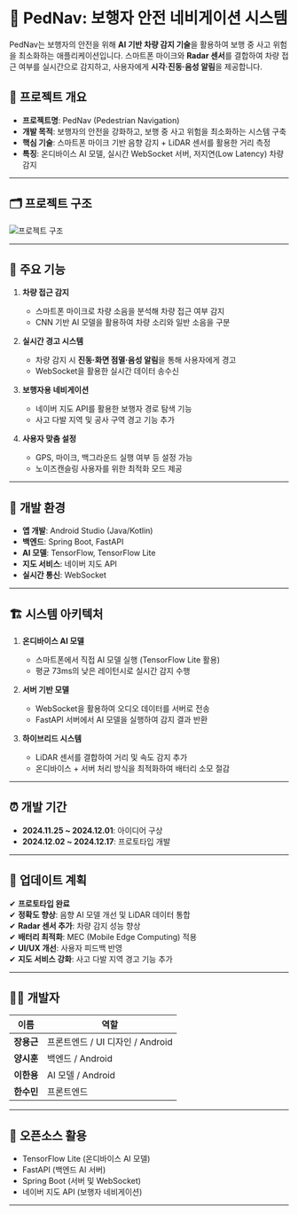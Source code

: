 # 🚶 PedNav: 보행자 안전 네비게이션 시스템

PedNav는 보행자의 안전을 위해 **AI 기반 차량 감지 기술**을 활용하여 보행 중 사고 위험을 최소화하는 애플리케이션입니다. 스마트폰 마이크와 **Radar 센서**를 결합하여 차량 접근 여부를 실시간으로 감지하고, 사용자에게 **시각·진동·음성 알림**을 제공합니다.  

## 📌 프로젝트 개요
- **프로젝트명**: PedNav (Pedestrian Navigation)
- **개발 목적**: 보행자의 안전을 강화하고, 보행 중 사고 위험을 최소화하는 시스템 구축
- **핵심 기술**: 스마트폰 마이크 기반 음향 감지 + LiDAR 센서를 활용한 거리 측정
- **특징**: 온디바이스 AI 모델, 실시간 WebSocket 서버, 저지연(Low Latency) 차량 감지

---

## 🗂 프로젝트 구조
![프로젝트 구조](https://github.com/teamGachon/pednav_modelplusAPP/blob/main/Project%20Structure.png)

---

## 🔧 주요 기능
1. **차량 접근 감지**  
   - 스마트폰 마이크로 차량 소음을 분석해 차량 접근 여부 감지  
   - CNN 기반 AI 모델을 활용하여 차량 소리와 일반 소음을 구분  

2. **실시간 경고 시스템**  
   - 차량 감지 시 **진동·화면 점멸·음성 알림**을 통해 사용자에게 경고  
   - WebSocket을 활용한 실시간 데이터 송수신  

3. **보행자용 네비게이션**  
   - 네이버 지도 API를 활용한 보행자 경로 탐색 기능  
   - 사고 다발 지역 및 공사 구역 경고 기능 추가  

4. **사용자 맞춤 설정**  
   - GPS, 마이크, 백그라운드 실행 여부 등 설정 가능  
   - 노이즈캔슬링 사용자를 위한 최적화 모드 제공  

---

## 🔩 개발 환경
- **앱 개발**: Android Studio (Java/Kotlin)  
- **백엔드**: Spring Boot, FastAPI  
- **AI 모델**: TensorFlow, TensorFlow Lite  
- **지도 서비스**: 네이버 지도 API  
- **실시간 통신**: WebSocket  

---

## 🏗 시스템 아키텍처
1. **온디바이스 AI 모델**  
   - 스마트폰에서 직접 AI 모델 실행 (TensorFlow Lite 활용)  
   - 평균 73ms의 낮은 레이턴시로 실시간 감지 수행  

2. **서버 기반 모델**  
   - WebSocket을 활용하여 오디오 데이터를 서버로 전송  
   - FastAPI 서버에서 AI 모델을 실행하여 감지 결과 반환  

3. **하이브리드 시스템**  
   - LiDAR 센서를 결합하여 거리 및 속도 감지 추가  
   - 온디바이스 + 서버 처리 방식을 최적화하여 배터리 소모 절감  

---

## ⏰ 개발 기간
- **2024.11.25 ~ 2024.12.01**: 아이디어 구상  
- **2024.12.02 ~ 2024.12.17**: 프로토타입 개발  

---

## 📆 업데이트 계획
✔ **프로토타입 완료**  
✔ **정확도 향상**: 음향 AI 모델 개선 및 LiDAR 데이터 통합  
✔ **Radar 센서 추가**: 차량 감지 성능 향상  
✔ **배터리 최적화**: MEC (Mobile Edge Computing) 적용  
✔ **UI/UX 개선**: 사용자 피드백 반영  
✔ **지도 서비스 강화**: 사고 다발 지역 경고 기능 추가  

---

## 👨‍💻 개발자
| 이름 | 역할 |
|------|------|
| **장용근** | 프론트엔드 / UI 디자인 / Android |
| **양시훈** | 백엔드 / Android |
| **이한용** | AI 모델 / Android |
| **한수민** | 프론트엔드 |

---

## 📜 오픈소스 활용
- TensorFlow Lite (온디바이스 AI 모델)  
- FastAPI (백엔드 AI 서버)  
- Spring Boot (서버 및 WebSocket)  
- 네이버 지도 API (보행자 네비게이션)  

---

